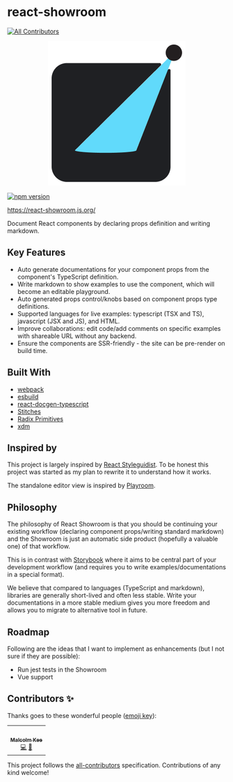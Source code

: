 # react-showroom
<!-- ALL-CONTRIBUTORS-BADGE:START - Do not remove or modify this section -->
[![All Contributors](https://img.shields.io/badge/all_contributors-1-orange.svg?style=flat-square)](#contributors-)
<!-- ALL-CONTRIBUTORS-BADGE:END -->

<div style="text-align:center;">
    
![React Showroom](docs/assets/react-showroom.png)

</div>

[![npm version](https://badge.fury.io/js/react-showroom.svg)](https://badge.fury.io/js/react-showroom)

https://react-showroom.js.org/

Document React components by declaring props definition and writing markdown.

## Key Features

- Auto generate documentations for your component props from the component's TypeScript definition.
- Write markdown to show examples to use the component, which will become an editable playground.
- Auto generated props control/knobs based on component props type definitions.
- Supported languages for live examples: typescript (TSX and TS), javascript (JSX and JS), and HTML.
- Improve collaborations: edit code/add comments on specific examples with shareable URL without any backend.
- Ensure the components are SSR-friendly - the site can be pre-render on build time.

## Built With

- [webpack](https://webpack.js.org/)
- [esbuild](https://esbuild.github.io/)
- [react-docgen-typescript](https://www.npmjs.com/package/react-docgen-typescript)
- [Stitches](https://stitches.dev/)
- [Radix Primitives](https://www.radix-ui.com/)
- [xdm](https://github.com/wooorm/xdm)

## Inspired by

This project is largely inspired by [React Styleguidist](https://react-styleguidist.js.org/). To be honest this project was started as my plan to rewrite it to understand how it works.

The standalone editor view is inspired by [Playroom](https://github.com/seek-oss/playroom).

## Philosophy

The philosophy of React Showroom is that you should be continuing your existing workflow (declaring component props/writing standard markdown) and the Showroom is just an automatic side product (hopefully a valuable one) of that workflow.

This is in contrast with [Storybook](https://storybook.js.org/) where it aims to be central part of your development workflow (and requires you to write examples/documentations in a special format).

We believe that compared to languages (TypeScript and markdown), libraries are generally short-lived and often less stable. Write your documentations in a more stable medium gives you more freedom and allows you to migrate to alternative tool in future.

## Roadmap

Following are the ideas that I want to implement as enhancements (but I not sure if they are possible):

- Run jest tests in the Showroom
- Vue support

## Contributors ✨

Thanks goes to these wonderful people ([emoji key](https://allcontributors.org/docs/en/emoji-key)):

<!-- ALL-CONTRIBUTORS-LIST:START - Do not remove or modify this section -->
<!-- prettier-ignore-start -->
<!-- markdownlint-disable -->
<table>
  <tr>
    <td align="center"><a href="https://malcolmkee.com"><img src="https://avatars.githubusercontent.com/u/24528512?v=4?s=100" width="100px;" alt=""/><br /><sub><b>Malcolm Kee</b></sub></a><br /><a href="https://github.com/malcolm-kee/react-showroom/commits?author=malcolm-kee" title="Code">💻</a> <a href="https://github.com/malcolm-kee/react-showroom/issues?q=author%3Amalcolm-kee" title="Bug reports">🐛</a></td>
  </tr>
</table>

<!-- markdownlint-restore -->
<!-- prettier-ignore-end -->

<!-- ALL-CONTRIBUTORS-LIST:END -->

This project follows the [all-contributors](https://github.com/all-contributors/all-contributors) specification. Contributions of any kind welcome!